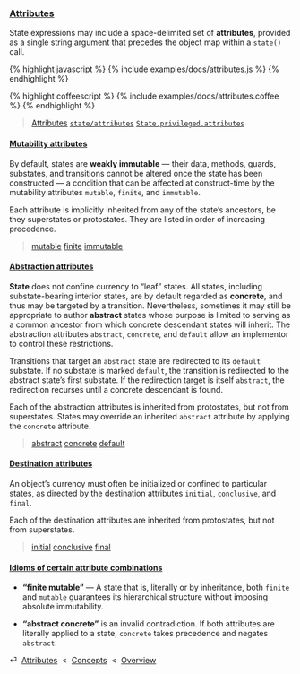 ### [Attributes](#concepts--attributes)

State expressions may include a space-delimited set of **attributes**, provided as a single string argument that precedes the object map within a `state()` call.

{% highlight javascript %}
{% include examples/docs/attributes.js %}
{% endhighlight %}

{% highlight coffeescript %}
{% include examples/docs/attributes.coffee %}
{% endhighlight %}

> [Attributes](/api/#state--attributes)
> [`state/attributes`](/source/#state--attributes.js)
> [`State.privileged.attributes`](/source/#state--privileged--attributes)

<div class="local-toc"></div>

#### [Mutability attributes](#concepts--attributes--mutability)

By default, states are **weakly immutable** — their data, methods, guards, substates, and transitions cannot be altered once the state has been constructed — a condition that can be affected at construct-time by the mutability attributes `mutable`, `finite`, and `immutable`.

Each attribute is implicitly inherited from any of the state’s ancestors, be they superstates or protostates. They are listed in order of increasing precedence.

> [mutable](/api/#state--attributes--mutable)
> [finite](/api/#state--attributes--finite)
> [immutable](/api/#state--attributes--immutable)


#### [Abstraction attributes](#concepts--attributes--abstraction)

**State** does not confine currency to “leaf” states. All states, including substate-bearing interior states, are by default regarded as **concrete**, and thus may be targeted by a transition. Nevertheless, sometimes it may still be appropriate to author **abstract** states whose purpose is limited to serving as a common ancestor from which concrete descendant states will inherit. The abstraction attributes `abstract`, `concrete`, and `default` allow an implementor to control these restrictions.

Transitions that target an `abstract` state are redirected to its `default` substate. If no substate is marked `default`, the transition is redirected to the abstract state’s first substate. If the redirection target is itself `abstract`, the redirection recurses until a concrete descendant is found.

Each of the abstraction attributes is inherited from protostates, but not from superstates. States may override an inherited `abstract` attribute by applying the `concrete` attribute.

> [abstract](/api/#state--attributes--abstract)
> [concrete](/api/#state--attributes--concrete)
> [default](/api/#state--attributes--default)


#### [Destination attributes](#concepts--attributes--destination)

An object’s currency must often be initialized or confined to particular states, as directed by the destination attributes `initial`, `conclusive`, and `final`.

Each of the destination attributes are inherited from protostates, but not from superstates.

> [initial](/api/#state--attributes--initial)
> [conclusive](/api/#state--attributes--conclusive)
> [final](/api/#state--attributes--final)


#### [Idioms of certain attribute combinations](#concepts--attributes--idioms)

* **“finite mutable”** — A state that is, literally or by inheritance, both `finite` and `mutable` guarantees its hierarchical structure without imposing absolute immutability.

* **“abstract concrete”** is an invalid contradiction. If both attributes are literally applied to a state, `concrete` takes precedence and negates `abstract`.

<div class="backcrumb">
⏎  <a class="section" href="#concepts--attributes">Attributes</a>  &lt;  <a href="#concepts">Concepts</a>  &lt;  <a href="#overview">Overview</a>
</div>
